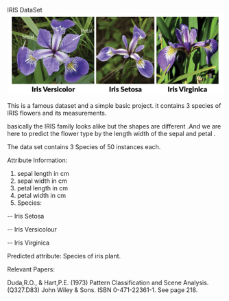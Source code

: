 IRIS DataSet
![](iris.png)

This is a famous dataset and a simple basic project. it contains 3 species of IRIS flowers and its measurements.


basically the IRIS family looks alike but the shapes are different .And we are here to predict the flower type by the length width of the sepal and petal . 

The data set contains 3 Species of 50 instances each.


Attribute Information:

1. sepal length in cm 
2. sepal width in cm 
3. petal length in cm 
4. petal width in cm 
5. Species: 

-- Iris Setosa

-- Iris Versicolour

-- Iris Virginica

Predicted attribute: Species of iris plant. 


Relevant Papers:

Duda,R.O., & Hart,P.E. (1973) Pattern Classification and Scene Analysis. (Q327.D83) John Wiley & Sons. ISBN 0-471-22361-1. See page 218. 
